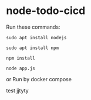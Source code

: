# node-todo-cicd

Run these commands:


`sudo apt install nodejs`


`sudo apt install npm`


`npm install`

`node app.js`

or Run by docker compose

test jjtyty


